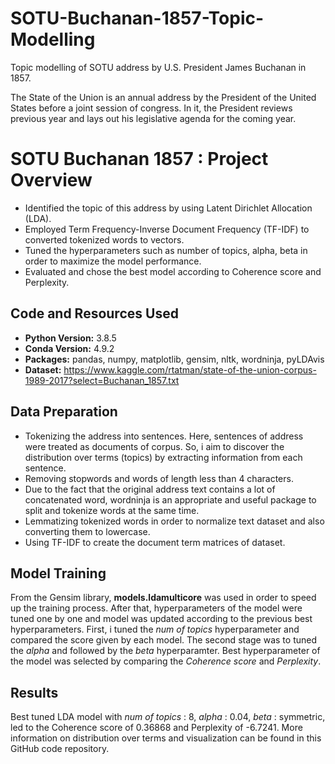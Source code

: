 # SOTU-Buchanan-1857-Topic-Modelling
Topic modelling of SOTU address by U.S. President James Buchanan in 1857. 

The State of the Union is an annual address by the President of the United States before a joint session of congress. In it, the President reviews previous year and lays out his legislative agenda for the coming year.


# SOTU Buchanan 1857 : Project Overview
* Identified the topic of this address by using Latent Dirichlet Allocation (LDA).
* Employed Term Frequency-Inverse Document Frequency (TF-IDF) to converted tokenized words to vectors.
* Tuned the hyperparameters such as number of topics, alpha, beta in order to maximize the model performance. 
* Evaluated and chose the best model according to Coherence score and Perplexity.

## Code and Resources Used 
* **Python Version:** 3.8.5
* **Conda Version:** 4.9.2
* **Packages:** pandas, numpy, matplotlib, gensim, nltk, wordninja, pyLDAvis
* **Dataset:** https://www.kaggle.com/rtatman/state-of-the-union-corpus-1989-2017?select=Buchanan_1857.txt

## Data Preparation

*	Tokenizing the address into sentences. Here, sentences of address were treated as documents of corpus. So, i aim to discover the distribution over terms (topics) by extracting information from each sentence.
*	Removing stopwords and words of length less than 4 characters.
*	Due to the fact that the original address text contains a lot of concatenated word, wordninja is an appropriate and useful package to split and tokenize words at the same time.
*	Lemmatizing tokenized words in order to normalize text dataset and also converting them to lowercase.
*	Using TF-IDF to create the document term matrices of dataset.
 

## Model Training

From the Gensim library, **models.ldamulticore** was used in order to speed up the training process. After that, hyperparameters of the model were tuned one by one and model was updated according to the previous best hyperparameters. First, i tuned the *num of topics* hyperparameter and compared the score given by each model. The second stage was to tuned the *alpha* and followed by the *beta* hyperparamter. Best hyperparameter of the model was selected by comparing the *Coherence score* and *Perplexity*.

## Results

Best tuned LDA model with *num of topics* : 8, *alpha* : 0.04, *beta* : symmetric, led to the Coherence score of 0.36868 and Perplexity of -6.7241. More information on distribution over terms and visualization can be found in this GitHub code repository.

